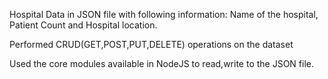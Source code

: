 Hospital Data in JSON file with following information: Name of the hospital, Patient Count and Hospital location.

Performed CRUD(GET,POST,PUT,DELETE) operations on the dataset

Used the core modules available in NodeJS to read,write to the JSON file.

